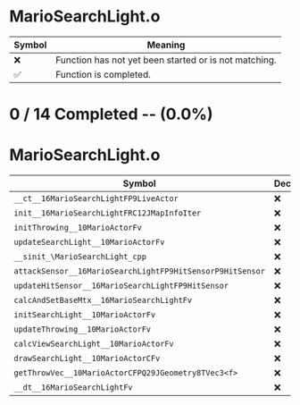 # MarioSearchLight.o
| Symbol | Meaning 
| ------------- | ------------- 
| :x: | Function has not yet been started or is not matching. 
| :white_check_mark: | Function is completed. 


# 0 / 14 Completed -- (0.0%)
# MarioSearchLight.o
| Symbol | Decompiled? |
| ------------- | ------------- |
| `__ct__16MarioSearchLightFP9LiveActor` | :x: |
| `init__16MarioSearchLightFRC12JMapInfoIter` | :x: |
| `initThrowing__10MarioActorFv` | :x: |
| `updateSearchLight__10MarioActorFv` | :x: |
| `__sinit_\MarioSearchLight_cpp` | :x: |
| `attackSensor__16MarioSearchLightFP9HitSensorP9HitSensor` | :x: |
| `updateHitSensor__16MarioSearchLightFP9HitSensor` | :x: |
| `calcAndSetBaseMtx__16MarioSearchLightFv` | :x: |
| `initSearchLight__10MarioActorFv` | :x: |
| `updateThrowing__10MarioActorFv` | :x: |
| `calcViewSearchLight__10MarioActorFv` | :x: |
| `drawSearchLight__10MarioActorCFv` | :x: |
| `getThrowVec__10MarioActorCFPQ29JGeometry8TVec3<f>` | :x: |
| `__dt__16MarioSearchLightFv` | :x: |
